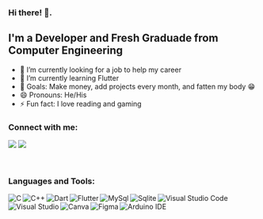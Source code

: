 ### Hi there! 👋.

## I'm a Developer and Fresh Graduade from Computer Engineering
- 🔭 I’m currently looking for a job to help my career
- 🌱 I’m currently learning Flutter
- 🎯 Goals: Make money, add projects every month, and fatten my body 😁
- 😄 Pronouns: He/His
- ⚡ Fun fact: I love reading and gaming

### Connect with me:

<a href = "mailto:rohmad04rifai@gmail.com"><img src="https://img.shields.io/badge/Gmail-D14836?style=for-the-badge&logo=gmail&logoColor=white" /></a>
<a href = "https://www.linkedin.com/in/rohmad-rifai/"><img src="https://img.shields.io/badge/LinkedIn-0077B5?style=for-the-badge&logo=linkedin&logoColor=white" /></a>

<br />

### Languages and Tools:

<img align="left" alt="C" src="https://img.shields.io/badge/C-00599C?style=for-the-badge&logo=c&logoColor=white" />
<img align="left" alt="C++" src="https://img.shields.io/badge/C%2B%2B-00599C?style=for-the-badge&logo=c%2B%2B&logoColor=white" />
<img align="left" alt="Dart" src="https://img.shields.io/badge/Dart-0175C2?style=for-the-badge&logo=dart&logoColor=white" />
<img align="left" alt="Flutter" src="https://img.shields.io/badge/Flutter-02569B?style=for-the-badge&logo=flutter&logoColor=white" />
<img align="left" alt="MySql" src="https://img.shields.io/badge/MySQL-005C84?style=for-the-badge&logo=mysql&logoColor=white" />
<img align="left" alt="Sqlite" src="https://img.shields.io/badge/SQLite-07405E?style=for-the-badge&logo=sqlite&logoColor=white" />
<span> </span>
<img align="left" alt="Visual Studio Code" src="https://img.shields.io/badge/Visual_Studio_Code-0078D4?style=for-the-badge&logo=visual%20studio%20code&logoColor=white" />
<img align="left" alt="Visual Studio" src="https://img.shields.io/badge/Visual_Studio-5C2D91?style=for-the-badge&logo=visual%20studio&logoColor=white" />
<img align="left" alt="Canva" src="https://img.shields.io/badge/Canva-%2300C4CC.svg?&style=for-the-badge&logo=Canva&logoColor=white" />
<img align="left" alt="Figma" src="https://img.shields.io/badge/Figma-F24E1E?style=for-the-badge&logo=figma&logoColor=white" />
<img align="left" alt="Arduino IDE" src="https://img.shields.io/badge/Arduino_IDE-00979D?style=for-the-badge&logo=arduino&logoColor=white" />
